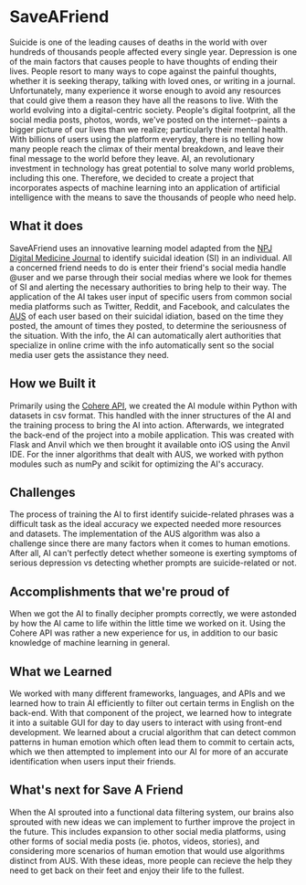 # SaveAFriend
Suicide is one of the leading causes of deaths in the world with over
hundreds of thousands people affected every single year. Depression is
one of the main factors that causes people to have thoughts of ending their
lives. People resort to many ways to cope against the painful thoughts, whether
it is seeking therapy, talking with loved ones, or writing in a journal. 
Unfortunately, many experience it worse enough to avoid any resources that 
could give them a reason they have all the reasons to live. With the world evolving
into a digital-centric society. People's digital footprint, all the social media
posts, photos, words, we've posted on the internet--paints a bigger picture
of our lives than we realize; particularly their mental health. With
billions of users using the platform everyday, there is no telling how many
people reach the climax of their mental breakdown, and leave their final message
to the world before they leave. AI, an revolutionary investment in technology has
great potential to solve many world problems, including this one. Therefore,
we decided to create a project that incorporates aspects of machine learning into
an application of artificial intelligence with the means to save the thousands of people
who need help.

## What it does
SaveAFriend uses an innovative learning model adapted from the [NPJ Digital Medicine Journal](https://www.nature.com/articles/s41746-020-0287-6) to identify suicidal ideation (SI) in an individual. All a concerned friend needs to do is enter their friend's social media handle @user and we parse through their social medias where we look for themes of SI and alerting the necessary authorities to bring help to their way. The application of the AI takes user input of specific users from common social media platforms such as Twitter, Reddit, and Facebook, and calculates the [AUS](https://arize.com/blog/what-is-auc/#:~:text=To%20calculate%20AUC%2C%20we%20need,positive%20and%20negative%20classes%2C%20respectively) of each user based on their suicidal idiation, based on the time they posted, the amount of times they posted, to determine the seriousness of the situation. With the info, the AI can automatically alert authorities that specialize in online crime with the info automatically sent so the social media user gets the assistance they need. 

## How we Built it
Primarily using the [Cohere API](https://docs.cohere.ai/), we created the AI module within Python with datasets in
csv format. This handled with the inner structures of the AI and the training process
to bring the AI into action. Afterwards, we integrated the back-end of the project into
a mobile application. This was created with Flask and Anvil which we then brought it
available onto iOS using the Anvil IDE. For the inner algorithms that dealt with AUS, we
worked with python modules such as numPy and scikit for optimizing the AI's accuracy.

## Challenges
The process of training the AI to first identify suicide-related phrases was a difficult task as the ideal accuracy we expected
needed more resources and datasets. The implementation of the AUS algorithm was also a challenge since there are many factors
when it comes to human emotions. After all, AI can't perfectly detect whether someone is exerting symptoms of serious depression vs detecting whether prompts are suicide-related or not.

## Accomplishments that we're proud of
When we got the AI to finally decipher prompts correctly, we were astonded by how the AI came to life within the little time we worked on it. Using the Cohere API was rather a new experience for us, in addition to our basic knowledge of machine learning in general. 

## What we Learned
We worked with many different frameworks, languages, and APIs and we learned how to train AI efficiently to filter out certain terms in English on the back-end. With that component of the project, we learned how to integrate it into a suitable GUI for day to day users to interact with using front-end development. We learned about a crucial algorithm that can detect common patterns in human emotion which often lead them to commit to certain acts, which we then attempted to implement into our AI for more of an accurate identification when users input their friends.

## What's next for Save A Friend
When the AI sprouted into a functional data filtering system, our brains also sprouted with new ideas we can implement to further improve the project in the future. This includes expansion to other social media platforms, using other forms of social media posts (ie. photos, videos, stories), and considering more scenarios of human emotion that would use algorithms distinct from AUS. With these ideas, more people can recieve the help they need to get back on their feet and enjoy their life to the fullest. 